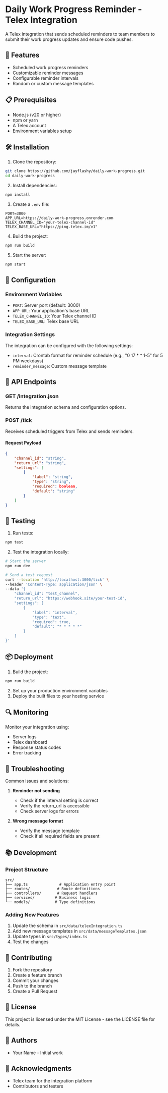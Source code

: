# Daily Work Progress Reminder - Telex Integration

A Telex integration that sends scheduled reminders to team members to submit their work progress updates and ensure code pushes.

## 🚀 Features

- Scheduled work progress reminders
- Customizable reminder messages
- Configurable reminder intervals
- Random or custom message templates
  

## 📋 Prerequisites

- Node.js (v20 or higher)
- npm or yarn
- A Telex account
- Environment variables setup

## 🛠️ Installation

1. Clone the repository:

```bash
git clone https://github.com/jayflashy/daily-work-progress.git
cd daily-work-progress
```

2. Install dependencies:
```bash
npm install
```

3. Create a `.env` file:
```env
PORT=3000
APP_URL=https://daily-work-progress.onrender.com
TELEX_CHANNEL_ID="your-telex-channel-id"
TELEX_BASE_URL="https://ping.telex.im/v1"
```

4. Build the project:
```bash
npm run build
```

5. Start the server:
```bash
npm start
```

## 🔧 Configuration

### Environment Variables

- `PORT`: Server port (default: 3000)
- `APP_URL`: Your application's base URL
- `TELEX_CHANNEL_ID`: Your Telex channel ID
- `TELEX_BASE_URL`: Telex base URL

### Integration Settings

The integration can be configured with the following settings:

- `interval`: Crontab format for reminder schedule (e.g., "0 17 * * 1-5" for 5 PM weekdays)
- `reminder_message`: Custom message template

## 📝 API Endpoints

### GET /integration.json
Returns the integration schema and configuration options.

### POST /tick
Receives scheduled triggers from Telex and sends reminders.

#### Request Payload
```json
{
    "channel_id": "string",
    "return_url": "string",
    "settings": [
        {
            "label": "string",
            "type": "string",
            "required": boolean,
            "default": "string"
        }
    ]
}
```

## 🧪 Testing

1. Run tests:
```bash
npm test
```

2. Test the integration locally:
```bash
# Start the server
npm run dev

# Send a test request
curl --location 'http://localhost:3000/tick' \
--header 'Content-Type: application/json' \
--data '{
    "channel_id": "test_channel",
    "return_url": "https://webhook.site/your-test-id",
    "settings": [
        {
            "label": "interval",
            "type": "text",
            "required": true,
            "default": "* * * * *"
        }
    ]
}'
```

## 📦 Deployment

1. Build the project:
```bash
npm run build
```

2. Set up your production environment variables
3. Deploy the built files to your hosting service

## 🔍 Monitoring

Monitor your integration using:
- Server logs
- Telex dashboard
- Response status codes
- Error tracking

## 🛟 Troubleshooting

Common issues and solutions:

1. **Reminder not sending**
   - Check if the interval setting is correct
   - Verify the return_url is accessible
   - Check server logs for errors

2. **Wrong message format**
   - Verify the message template
   - Check if all required fields are present

## 📚 Development

### Project Structure
```
src/
├── app.ts              # Application entry point
├── routes/            # Route definitions
├── controllers/       # Request handlers
├── services/         # Business logic
└── models/           # Type definitions
```

### Adding New Features

1. Update the schema in `src/data/telexIntegration.ts`
2. Add new message templates in `src/data/messageTemplates.json`
3. Update types in `src/types/index.ts`
4. Test the changes

## 🤝 Contributing

1. Fork the repository
2. Create a feature branch
3. Commit your changes
4. Push to the branch
5. Create a Pull Request

## 📄 License

This project is licensed under the MIT License - see the LICENSE file for details.

## 👥 Authors

- Your Name - Initial work

## 🙏 Acknowledgments

- Telex team for the integration platform
- Contributors and testers

